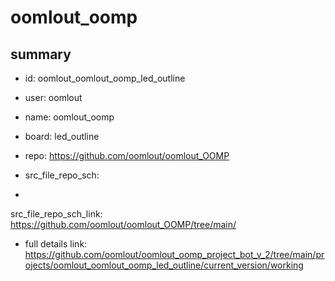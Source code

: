 # oomlout_oomp
 
## summary 
* id: oomlout_oomlout_oomp_led_outline
* user: oomlout
* name: oomlout_oomp
* board: led_outline
* repo: https://github.com/oomlout/oomlout_OOMP



* src_file_repo_sch: 
*
 src_file_repo_sch_link: https://github.com/oomlout/oomlout_OOMP/tree/main/
* full details link: https://github.com/oomlout/oomlout_oomp_project_bot_v_2/tree/main/projects/oomlout_oomlout_oomp_led_outline/current_version/working  






